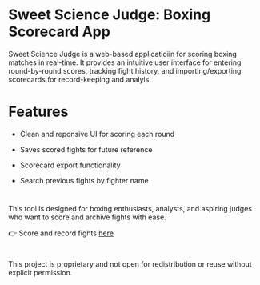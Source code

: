 # Sweet Science Judge: Boxing Scorecard App

Sweet Science Judge is a web-based applicatioiin for scoring boxing matches in real-time. It provides an intuitive user interface for entering round-by-round scores, tracking fight history, and importing/exporting scorecards for record-keeping and analyis

# Features

* Clean and reponsive UI for scoring each round

* Saves scored fights for future reference

* Scorecard export functionality

* Search previous fights by fighter name

#

This tool is designed for boxing enthusiasts, analysts, and aspiring judges who want to score and archive fights with ease.

👉 Score and record fights [here](https://adodavis.github.io/boxing-judge/)

#
This project is proprietary and not open for redistribution or reuse without explicit permission.
